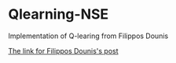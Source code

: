 # Qlearning-NSE
Implementation of Q-learing from Filippos Dounis

 [The link for Filippos Dounis's post](https://thecitadelpub.com/making-money-with-algo-trading-for-dummies-the-q-learning-agent-c8d50837e745)
